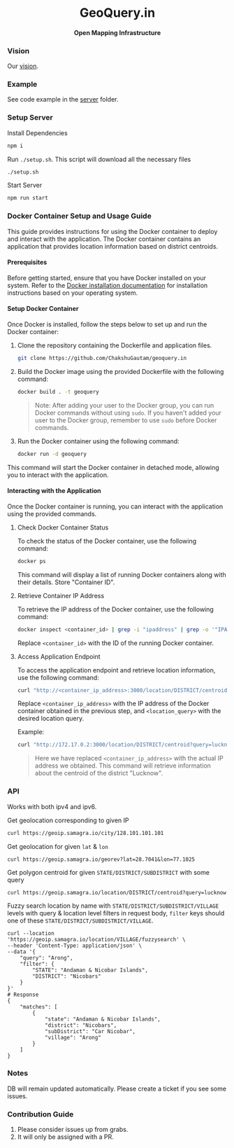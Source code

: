 <h1 align="center">GeoQuery.in</h1>
<h4 align="center">Open Mapping Infrastructure</h4>

### Vision
Our [vision](./vision.md).

### Example
See code example in the [server](./src/main.ts) folder.

### Setup Server

Install Dependencies
```sh
npm i
```

Run `./setup.sh`. This script will download all the necessary files
```sh
./setup.sh
```

Start Server
```sh
npm run start
```

### Docker Container Setup and Usage Guide

This guide provides instructions for using the Docker container to deploy and interact with the application. The Docker container contains an application that provides location information based on district centroids.

#### Prerequisites

Before getting started, ensure that you have Docker installed on your system. Refer to the [Docker installation documentation](https://docs.docker.com/get-docker/) for installation instructions based on your operating system.

#### Setup Docker Container

Once Docker is installed, follow the steps below to set up and run the Docker container:

1. Clone the repository containing the Dockerfile and application files.
    ```bash
    git clone https://github.com/ChakshuGautam/geoquery.in
    ```
   
2. Build the Docker image using the provided Dockerfile with the following command:

   ```bash
   docker build . -t geoquery
   ```
   > Note: After adding your user to the Docker group, you can run Docker commands without using `sudo`. If you haven't added your user to the Docker group, remember to use `sudo` before Docker commands.

3. Run the Docker container using the following command:

   ```bash
   docker run -d geoquery
   ```

This command will start the Docker container in detached mode, allowing you to interact with the application.

#### Interacting with the Application

Once the Docker container is running, you can interact with the application using the provided commands.

1. Check Docker Container Status

    To check the status of the Docker container, use the following command:
    
    ```bash
    docker ps
    ```
    
    This command will display a list of running Docker containers along with their details. Store "Container ID".

2. Retrieve Container IP Address

    To retrieve the IP address of the Docker container, use the following command:
    
    ```bash
    docker inspect <container_id> | grep -i "ipaddress" | grep -o '"IPAddress": "[^"]*' | grep -o '[^"]*$' | head -n1
    ```
    
    Replace `<container_id>` with the ID of the running Docker container.

3. Access Application Endpoint

    To access the application endpoint and retrieve location information, use the following command:
    
    ```bash
    curl "http://<container_ip_address>:3000/location/DISTRICT/centroid?query=<location_query>"
    ```
    
    Replace `<container_ip_address>` with the IP address of the Docker container obtained in the previous step, and `<location_query>` with the desired location query.
    
    Example:
    
    ```bash
    curl "http://172.17.0.2:3000/location/DISTRICT/centroid?query=lucknow"
    ```
    > Here we have replaced `<container_ip_address>` with the actual IP address we obtained.
    This command will retrieve information about the centroid of the district "Lucknow".


### API
Works with both ipv4 and ipv6.

Get geolocation corresponding to given IP
```sh
curl https://geoip.samagra.io/city/128.101.101.101
```

Get geolocation for given `lat` & `lon`
```shell
curl https://geoip.samagra.io/georev?lat=28.7041&lon=77.1025
```

Get polygon centroid for given `STATE/DISTRICT/SUBDISTRICT` with some query
```shell
curl https://geoip.samagra.io/location/DISTRICT/centroid?query=lucknow
```

Fuzzy search location by name with `STATE/DISTRICT/SUBDISTRICT/VILLAGE` levels with query & location level filters in request body, `filter` keys should one of these `STATE/DISTRICT/SUBDISTRICT/VILLAGE`.
```shell
curl --location 'https://geoip.samagra.io/location/VILLAGE/fuzzysearch' \
--header 'Content-Type: application/json' \
--data '{
    "query": "Arong",
    "filter": {
        "STATE": "Andaman & Nicobar Islands",
        "DISTRICT": "Nicobars"
    }
}'
# Response
{
    "matches": [
        {
            "state": "Andaman & Nicobar Islands",
            "district": "Nicobars",
            "subDistrict": "Car Nicobar",
            "village": "Arong"
        }
    ]
}
```
### Notes

DB will remain updated automatically. Please create a ticket if you see some issues.


### Contribution Guide
1. Please consider issues up from grabs.
2. It will only be assigned with a PR.
